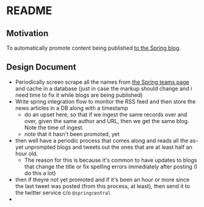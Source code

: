 # README   

## Motivation 

To automatically promote content being published [to the Spring blog](https://spring.io/blog). 

## Design Document

- Periodically screen scrape all the names from [the Spring teams page](https://spring.io/teams) and cache in a database (just in case the markup should change and i need time to fix it while blogs are being published)
- Write spring integration flow to monitor the RSS feed and then store the news articles in a DB along with a timestamp
    - do an upset here, so that if we ingest the same records over and over, given the same author and URL, then we get the same blog. Note the time of ingest.
    - note that it hasn't been promoted, yet
- then well have a periodic process that comes along and reads all the as-yet unprompted blogs and tweets out the ones that are at least half an hour old.
    - The reason for this is because it's common to have updates to blogs that change the title or fix spelling errors immediately after posting (I do this a lot)
- then if theyre not yet promoted and if it's been an hour or more since the last tweet was posted (from this process, at least), then send it to the twitter service c/o `@springcentral`
- 

